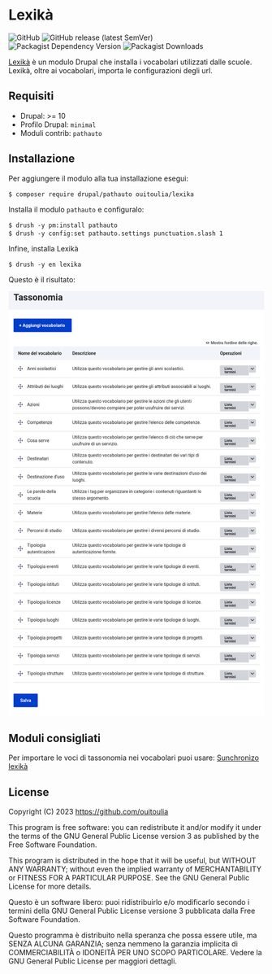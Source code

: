 # Lexikà

![GitHub](https://img.shields.io/github/license/ouitoulia/lexika?style=for-the-badge)
![GitHub release (latest SemVer)](https://img.shields.io/github/v/release/ouitoulia/lexika?sort=semver&style=for-the-badge)
![Packagist Dependency Version](https://img.shields.io/packagist/dependency-v/ouitoulia/lexika/drupal/core?style=for-the-badge)
![Packagist Downloads](https://img.shields.io/packagist/dt/ouitoulia/lexika?style=for-the-badge)


[Lexikà](https://www.grecoantico.com/dizionario-greco-antico.php?parola=lexikon) è un modulo Drupal che installa i vocabolari utilizzati dalle scuole.
Lexikà, oltre ai vocabolari, importa le configurazioni degli url. 

## Requisiti
- Drupal: >= 10
- Profilo Drupal: `minimal`
- Moduli contrib: `pathauto`

## Installazione
Per aggiungere il modulo alla tua installazione esegui:
```
$ composer require drupal/pathauto ouitoulia/lexika
```
Installa il modulo `pathauto` e configuralo:
```
$ drush -y pm:install pathauto
$ drush -y config:set pathauto.settings punctuation.slash 1
```
Infine, installa Lexikà
```
$ drush -y en lexika
```

Questo è il risultato:

![Screenshot con l'elenco dei vocabolari installati](docs/vocabolari.png "Screenshot con l'elenco dei vocabolari installati")

## Moduli consigliati
Per importare le voci di tassonomia nei vocabolari puoi usare: 
[Sunchronìzo lexikà](https://github.com/ouitoulia/sunchronizo_lexika)

## License

Copyright (C) 2023 https://github.com/ouitoulia

This program is free software: you can redistribute it and/or modify it under the terms of the GNU General Public License version 3 as published by the Free Software Foundation.

This program is distributed in the hope that it will be useful, but WITHOUT ANY WARRANTY; without even the implied warranty of MERCHANTABILITY or FITNESS FOR A PARTICULAR PURPOSE. See the GNU General Public License for more details.

Questo è un software libero: puoi ridistribuirlo e/o modificarlo secondo i termini della GNU General Public License versione 3 pubblicata dalla Free Software Foundation.

Questo programma è distribuito nella speranza che possa essere utile, ma SENZA ALCUNA GARANZIA; senza nemmeno la garanzia implicita di COMMERCIABILITÀ o IDONEITÀ PER UNO SCOPO PARTICOLARE. Vedere la GNU General Public License per maggiori dettagli.